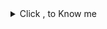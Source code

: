 <details>
<summary>Click , to Know me</summary>

Hi, I'm Sadra. Node Lover

| Rank | Languages |
|-----:|-----------|
|     1| Javascript|
|     2| TypeStript|
|     3| linux     |


</details>
